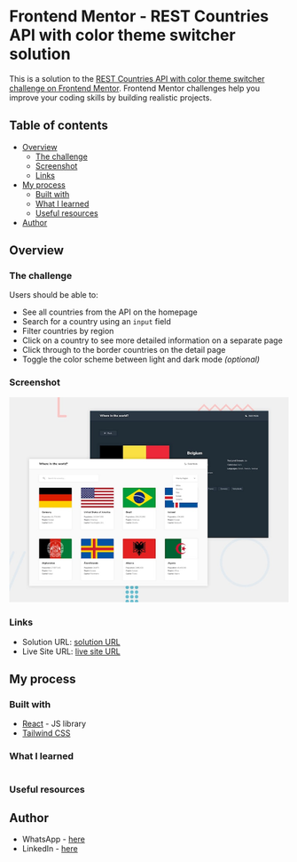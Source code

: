 # Frontend Mentor - REST Countries API with color theme switcher solution

This is a solution to the [REST Countries API with color theme switcher challenge on Frontend Mentor](https://www.frontendmentor.io/challenges/rest-countries-api-with-color-theme-switcher-5cacc469fec04111f7b848ca). Frontend Mentor challenges help you improve your coding skills by building realistic projects. 


## Table of contents

- [Overview](#overview)
  - [The challenge](#the-challenge)
  - [Screenshot](#screenshot)
  - [Links](#links)
- [My process](#my-process)
  - [Built with](#built-with)
  - [What I learned](#what-i-learned)
  - [Useful resources](#useful-resources)
- [Author](#author)


## Overview

### The challenge

Users should be able to:

- See all countries from the API on the homepage
- Search for a country using an `input` field
- Filter countries by region
- Click on a country to see more detailed information on a separate page
- Click through to the border countries on the detail page
- Toggle the color scheme between light and dark mode *(optional)*


### Screenshot

![](./screenshot.jpg)



### Links

- Solution URL: [solution URL]()
- Live Site URL: [live site URL]()

## My process

### Built with

- [React](https://reactjs.org/) - JS library
- [Tailwind CSS](https://tailwindcss.com/)


### What I learned


```js

```

### Useful resources




## Author

- WhatsApp - [here](https://wa.me/2348060719978)
- LinkedIn - [here](https://www.linkedin.com/in/kingsleyikpefan)



